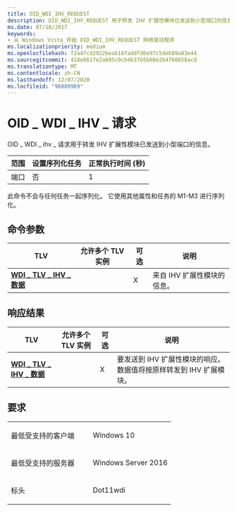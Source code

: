 ```yaml
---
title: OID_WDI_IHV_REQUEST
description: OID_WDI_IHV_REQUEST 用于转发 IHV 扩展性模块已发送到小型端口的信息。
ms.date: 07/18/2017
keywords:
- 从 Windows Vista 开始 OID_WDI_IHV_REQUEST 网络驱动程序
ms.localizationpriority: medium
ms.openlocfilehash: f2a47cd2922beab18faddfd6e97c5deb89a83e44
ms.sourcegitcommit: 418e6617e2a695c9cb4b37b5b60e264760858acd
ms.translationtype: MT
ms.contentlocale: zh-CN
ms.lasthandoff: 12/07/2020
ms.locfileid: "96809969"
---
```

# <a name="oid_wdi_ihv_request"></a>OID \_ WDI \_ IHV \_ 请求


OID \_ WDI \_ ihv \_ 请求用于转发 IHV 扩展性模块已发送到小型端口的信息。

| 范围 | 设置序列化任务 | 正常执行时间 (秒)  |
|-------|--------------------------|---------------------------------|
| 端口  | 否                       | 1                               |

 

此命令不会与任何任务一起序列化。 它使用其他属性和任务的 M1-M3 进行序列化。

## <a name="command-parameter"></a>命令参数


| TLV                                                  | 允许多个 TLV 实例 | 可选 | 说明                                        |
|------------------------------------------------------|--------------------------------|----------|----------------------------------------------------|
| [**WDI \_ TLV \_ IHV \_ 数据**](./wdi-tlv-ihv-data.md) |                                | X        | 来自 IHV 扩展性模块的信息。 |

 

## <a name="response-result"></a>响应结果


| TLV                                                  | 允许多个 TLV 实例 | 可选 | 说明                                                                                                                 |
|------------------------------------------------------|--------------------------------|----------|-----------------------------------------------------------------------------------------------------------------------------|
| [**WDI \_ TLV \_ IHV \_ 数据**](./wdi-tlv-ihv-data.md) |                                | X        | 要发送到 IHV 扩展性模块的响应。 数据值将按原样转发到 IHV 扩展模块。 |

 

<a name="requirements"></a>要求
------------

<table>
<colgroup>
<col width="50%" />
<col width="50%" />
</colgroup>
<tbody>
<tr class="odd">
<td><p>最低受支持的客户端</p></td>
<td><p>Windows 10</p></td>
</tr>
<tr class="even">
<td><p>最低受支持的服务器</p></td>
<td><p>Windows Server 2016</p></td>
</tr>
<tr class="odd">
<td><p>标头</p></td>
<td>Dot11wdi</td>
</tr>
</tbody>
</table>

 

